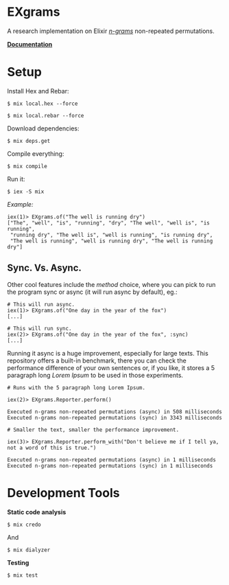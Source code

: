 # EXgrams

A research implementation on Elixir [*n-grams*](https://en.wikipedia.org/wiki/N-gram) non-repeated permutations.

[**Documentation**](https://fschuindt.docsh.io/github/exgrams/EXgrams.html#content)

# Setup

Install Hex and Rebar:
```
$ mix local.hex --force
```

```
$ mix local.rebar --force
```

Download dependencies:
```
$ mix deps.get
```

Compile everything:
```
$ mix compile
```

Run it:
```
$ iex -S mix
```

*Example:*
```
iex(1)> EXgrams.of("The well is running dry")
["The", "well", "is", "running", "dry", "The well", "well is", "is running",
 "running dry", "The well is", "well is running", "is running dry",
 "The well is running", "well is running dry", "The well is running dry"]
```

## Sync. Vs. Async.

Other cool features include the *method* choice, where you can pick to run the program sync or async (it will run async by default), eg.:
```
# This will run async.
iex(1)> EXgrams.of("One day in the year of the fox")
[...]

# This will run sync.
iex(2)> EXgrams.of("One day in the year of the fox", :sync)
[...]
```

Running it async is a huge improvement, especially for large texts. This repository offers a built-in benchmark, there you can check the performance difference of your own sentences or, if you like, it stores a 5 paragraph long *Lorem Ipsum* to be used in those experiments.


```
# Runs with the 5 paragraph long Lorem Ipsum.

iex(2)> EXgrams.Reporter.perform()

Executed n-grams non-repeated permutations (async) in 508 milliseconds
Executed n-grams non-repeated permutations (sync) in 3343 milliseconds
```

```
# Smaller the text, smaller the performance improvement.

iex(3)> EXgrams.Reporter.perform_with("Don't believe me if I tell ya, not a word of this is true.")

Executed n-grams non-repeated permutations (async) in 1 milliseconds
Executed n-grams non-repeated permutations (sync) in 1 milliseconds
```

# Development Tools

**Static code analysis**
```
$ mix credo
```

And
```
$ mix dialyzer
```

**Testing**
```
$ mix test
```
